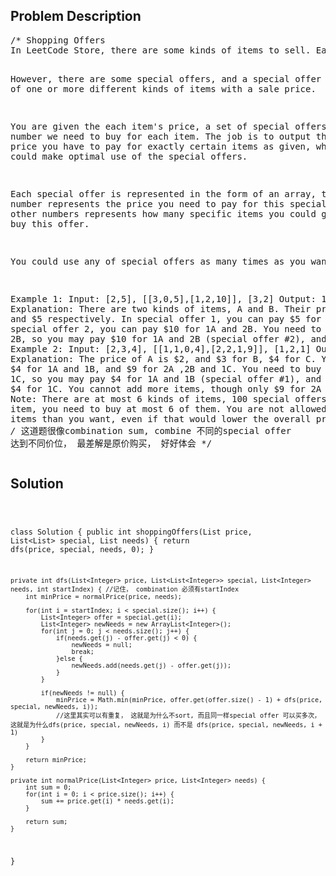 <!--
<style>
  body { font-family: Arial, sans-serif; }
  .container { max-width: 600px; margin: auto; padding: 20px; }
  .comment-block { background-color: #f9f9f9; padding: 10px; border-left: 5px solid #ccc; }
  .code-block { background-color: #f4f4f4; padding: 10px; border: 1px solid #ddd; }
</style>
-->

<div class='container'>
<h2>Problem Description</h2>
<div class='comment-block'>
<pre>
/* Shopping Offers
In LeetCode Store, there are some kinds of items to sell. Each item has a price.

However, there are some special offers, and a special offer consists of one or more different kinds of items with a sale price.

You are given the each item's price, a set of special offers, and the number we need to buy for each item. 
The job is to output the lowest price you have to pay for exactly certain items as given, where you could make optimal use of the special offers.

Each special offer is represented in the form of an array, the last number represents the price you need to pay for this special offer, 
other numbers represents how many specific items you could get if you buy this offer.

You could use any of special offers as many times as you want.

Example 1:
Input: [2,5], [[3,0,5],[1,2,10]], [3,2]
Output: 14
Explanation: 
There are two kinds of items, A and B. Their prices are $2 and $5 respectively. 
In special offer 1, you can pay $5 for 3A and 0B
In special offer 2, you can pay $10 for 1A and 2B. 
You need to buy 3A and 2B, so you may pay $10 for 1A and 2B (special offer #2), and $4 for 2A.
Example 2:
Input: [2,3,4], [[1,1,0,4],[2,2,1,9]], [1,2,1]
Output: 11
Explanation: 
The price of A is $2, and $3 for B, $4 for C. 
You may pay $4 for 1A and 1B, and $9 for 2A ,2B and 1C. 
You need to buy 1A ,2B and 1C, so you may pay $4 for 1A and 1B (special offer #1), and $3 for 1B, $4 for 1C. 
You cannot add more items, though only $9 for 2A ,2B and 1C.
Note:
There are at most 6 kinds of items, 100 special offers.
For each item, you need to buy at most 6 of them.
You are not allowed to buy more items than you want, even if that would lower the overall price.
*/
/* 
这道题很像combination sum, combine 不同的special offer 达到不同价位， 最差解是原价购买， 好好体会
*/
</pre>
</div>

<h2>Solution</h2>
<div class='code-block'>
<pre><code class='language-java'>





class Solution {
    public int shoppingOffers(List<Integer> price, List<List<Integer>> special, List<Integer> needs) {
        return dfs(price, special, needs, 0);
    }
    
    private int dfs(List<Integer> price, List<List<Integer>> special, List<Integer> needs, int startIndex) { //记住， combination 必须有startIndex
        int minPrice = normalPrice(price, needs);

        for(int i = startIndex; i < special.size(); i++) {
            List<Integer> offer = special.get(i);
            List<Integer> newNeeds = new ArrayList<Integer>();
            for(int j = 0; j < needs.size(); j++) {
                if(needs.get(j) - offer.get(j) < 0) {
                    newNeeds = null;
                    break;
                }else {
                    newNeeds.add(needs.get(j) - offer.get(j));
                }
            }
            
            if(newNeeds != null) {
                minPrice = Math.min(minPrice, offer.get(offer.size() - 1) + dfs(price, special, newNeeds, i));
                //这里其实可以有重复， 这就是为什么不sort, 而且同一样special offer 可以买多次， 这就是为什么dfs(price, special, newNeeds, i) 而不是 dfs(price, special, newNeeds, i + 1)
            }
        }
        
        return minPrice;
    }
    
    private int normalPrice(List<Integer> price, List<Integer> needs) {
        int sum = 0;
        for(int i = 0; i < price.size(); i++) {
            sum += price.get(i) * needs.get(i);
        }
        
        return sum;
    }
    
}</code></pre>
</div>
</div>
